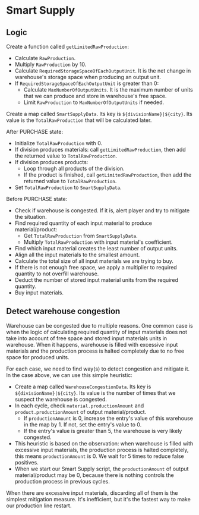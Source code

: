 # Smart Supply

## Logic

Create a function called `getLimitedRawProduction`:

- Calculate `RawProduction`.
- Multiply `RawProduction` by 10.
- Calculate `RequiredStorageSpaceOfEachOutputUnit`. It is the net change in warehouse's storage space when producing an output unit.
- If `RequiredStorageSpaceOfEachOutputUnit` is greater than 0:
  - Calculate `MaxNumberOfOutputUnits`. It is the maximum number of units that we can produce and store in warehouse's free space.
  - Limit `RawProduction` to `MaxNumberOfOutputUnits` if needed.

Create a map called `SmartSupplyData`. Its key is `${divisionName}|${city}`. Its value is the `TotalRawProduction` that will be calculated later.

After PURCHASE state:

- Initialize `TotalRawProduction` with 0.
- If division produces materials: call `getLimitedRawProduction`, then add the returned value to `TotalRawProduction`.
- If division produces products:
  - Loop through all products of the division.
  - If the product is finished, call `getLimitedRawProduction`, then add the returned value to `TotalRawProduction`.
- Set `TotalRawProduction` to `SmartSupplyData`.

Before PURCHASE state:

- Check if warehouse is congested. If it is, alert player and try to mitigate the situation.
- Find required quantity of each input material to produce material/product:
  - Get `TotalRawProduction` from `SmartSupplyData`.
  - Multiply `TotalRawProduction` with input material's coefficient.
- Find which input material creates the least number of output units.
- Align all the input materials to the smallest amount.
- Calculate the total size of all input materials we are trying to buy.
- If there is not enough free space, we apply a multiplier to required quantity to not overfill warehouse.
- Deduct the number of stored input material units from the required quantity.
- Buy input materials.

## Detect warehouse congestion

Warehouse can be congested due to multiple reasons. One common case is when the logic of calculating required quantity of input materials does not take into account of free space and stored input materials units in warehouse. When it happens, warehouse is filled with excessive input materials and the production process is halted completely due to no free space for produced units.

For each case, we need to find way(s) to detect congestion and mitigate it. In the case above, we can use this simple heuristic:

- Create a map called `WarehouseCongestionData`. Its key is `${divisionName}|${city}`. Its value is the number of times that we suspect the warehouse is congested.
- In each cycle, check `material.productionAmount` and `product.productionAmount` of output material/product.
  - If `productionAmount` is 0, increase the entry's value of this warehouse in the map by 1. If not, set the entry's value to 0.
  - If the entry's value is greater than 5, the warehouse is very likely congested.
- This heuristic is based on the observation: when warehouse is filled with excessive input materials, the production process is halted completely, this means `productionAmount` is 0. We wait for 5 times to reduce false positives.
- When we start our Smart Supply script, the `productionAmount` of output material/product may be 0, because there is nothing controls the production process in previous cycles.

When there are excessive input materials, discarding all of them is the simplest mitigation measure. It's inefficient, but it's the fastest way to make our production line restart.
